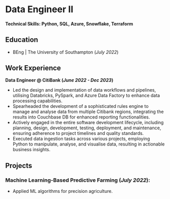 # Data Engineer II

#### Technical Skills: Python, SQL, Azure, Snowflake, Terraform

## Education
- BEng | The University of Southampton (_July 2022_)								       		

## Work Experience
**Data Engineer @ CitiBank (_June 2022 - Dec 2023_)**
- Led the design and implementation of data workflows and pipelines, utilising Databricks, PySpark, and Azure Data Factory to enhance data processing capabilities.
- Spearheaded the development of a sophisticated rules engine to manage and analyse data from multiple Citibank regions, integrating the results into Couchbase DB for enhanced reporting functionalities.
- Actively engaged in the entire software development lifecycle, including planning, design, development, testing, deployment, and maintenance, ensuring adherence to project timelines and quality standards.
- Executed data ingestion tasks across various projects, employing Python to manipulate, analyse, and visualise data, resulting in actionable business insights.

## Projects

### Machine Learning-Based Predictive Farming (_July 2022_): 

 - Applied ML algorithms for precision agriculture.


